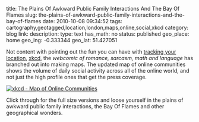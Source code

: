 title: The Plains Of Awkward Public Family Interactions And The Bay Of Flames
slug: the-plains-of-awkward-public-family-interactions-and-the-bay-of-flames
date: 2010-10-08 09:34:52
tags: cartography,geotagged,location,london,maps,online,social,xkcd
category: blog
link: 
description: 
type: text
has_math: no
status: published
geo_place: home
geo_lng: -0.333344
geo_lat: 51.427051

Not content with pointing out the fun you can have with [tracking your location](https://xkcd.com/596/ "https://xkcd.com/596/"), [xkcd](https://xkcd.com/ "https://xkcd.com/"), the *webcomic of romance, sarcasm, math and language* has branched out into making maps. The updated map of online communities shows the volume of daily social activity across all of the online world, and not just the high profile ones that get the press coverage.

[![](/wp-content/uploads/2010/10/online_communities_2-258x300.png "xkcd - Map of Online Communities")](https://xkcd.com/802/ "https://xkcd.com/802/")

Click through for the full size versions and loose yourself in the plains of awkward public family interactions, the Bay Of Flames and other geographical wonders.




